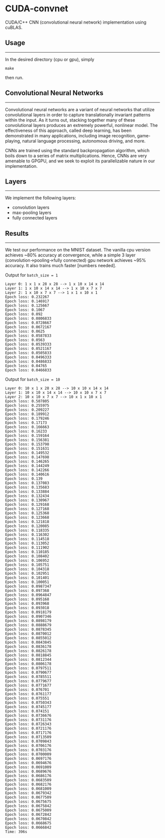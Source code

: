 # CUDA-convnet

CUDA/C++ CNN (convolutional neural network) implementation using cuBLAS.

## Usage
_____

In the desired directory (cpu or gpu), simply

`make`

then run.

## Convolutional Neural Networks
_____________________________

Convolutional neural networks are a variant of neural networks that utilize convolutional layers in order to capture translationally invariant patterns within the input. As it turns out, stacking together many of these convolutional layers produces an extremely powerful, nonlinear model. The effectiveness of this approach, called deep learning, has been demonstrated in many applications, including image recognition, game-playing, natural language processing, autonomous driving, and more.

CNNs are trained using the standard backpropagation algorithm, which boils down to a series of matrix multiplications. Hence, CNNs are very amenable to GPGPU, and we seek to exploit its parallelizable nature in our implementation.


## Layers
____________

We implement the following layers:

* convolution layers
* max-pooling layers
* fully connected layers

## Results
_______

We test our performance on the MNIST dataset. The vanilla cpu version achieves ~80% accuracy at convergence, while a simple 3 layer (convolution->pooling->fully connected) gpu network achieves ~95% accuracy. It also trains much faster [numbers needed].

Output for `batch_size = 1`
```
Layer 0: 1 x 1 x 28 x 28 --> 1 x 10 x 14 x 14
Layer 1: 1 x 10 x 14 x 14 --> 1 x 10 x 7 x 7
Layer 2: 1 x 10 x 7 x 7 --> 1 x 1 x 10 x 1
Epoch loss: 0.232267
Epoch loss: 0.146917
Epoch loss: 0.125667
Epoch loss: 0.1067
Epoch loss: 0.092
Epoch loss: 0.0806833
Epoch loss: 0.0728667
Epoch loss: 0.0672167
Epoch loss: 0.0625
Epoch loss: 0.0587833
Epoch loss: 0.0563
Epoch loss: 0.0539333
Epoch loss: 0.0521167
Epoch loss: 0.0505833
Epoch loss: 0.0496333
Epoch loss: 0.0486833
Epoch loss: 0.04765
Epoch loss: 0.0466833
```

Output for `batch_size = 10`
```
Layer 0: 10 x 1 x 28 x 28 --> 10 x 10 x 14 x 14
Layer 1: 10 x 10 x 14 x 14 --> 10 x 10 x 7 x 7
Layer 2: 10 x 10 x 7 x 7 --> 10 x 1 x 10 x 1
Epoch loss: 0.507805
Epoch loss: 0.255975
Epoch loss: 0.209227
Epoch loss: 0.189912
Epoch loss: 0.179246
Epoch loss: 0.17173
Epoch loss: 0.166663
Epoch loss: 0.16233
Epoch loss: 0.159164
Epoch loss: 0.156381
Epoch loss: 0.153798
Epoch loss: 0.151631
Epoch loss: 0.149532
Epoch loss: 0.147698
Epoch loss: 0.146265
Epoch loss: 0.144249
Epoch loss: 0.142266
Epoch loss: 0.140616
Epoch loss: 0.139
Epoch loss: 0.137083
Epoch loss: 0.135683
Epoch loss: 0.133884
Epoch loss: 0.132434
Epoch loss: 0.130967
Epoch loss: 0.129168
Epoch loss: 0.127168
Epoch loss: 0.125368
Epoch loss: 0.123668
Epoch loss: 0.121818
Epoch loss: 0.120085
Epoch loss: 0.118335
Epoch loss: 0.116302
Epoch loss: 0.114518
Epoch loss: 0.113052
Epoch loss: 0.111902
Epoch loss: 0.110185
Epoch loss: 0.108402
Epoch loss: 0.106952
Epoch loss: 0.105751
Epoch loss: 0.104318
Epoch loss: 0.102951
Epoch loss: 0.101401
Epoch loss: 0.100051
Epoch loss: 0.0987347
Epoch loss: 0.097368
Epoch loss: 0.0964847
Epoch loss: 0.095168
Epoch loss: 0.093968
Epoch loss: 0.093018
Epoch loss: 0.0918179
Epoch loss: 0.0907346
Epoch loss: 0.0898179
Epoch loss: 0.0888679
Epoch loss: 0.0878345
Epoch loss: 0.0870012
Epoch loss: 0.0855012
Epoch loss: 0.0843845
Epoch loss: 0.0836178
Epoch loss: 0.0826178
Epoch loss: 0.0818845
Epoch loss: 0.0812344
Epoch loss: 0.0806178
Epoch loss: 0.0797511
Epoch loss: 0.0790677
Epoch loss: 0.0785511
Epoch loss: 0.0779677
Epoch loss: 0.0771677
Epoch loss: 0.076701
Epoch loss: 0.0761177
Epoch loss: 0.075551
Epoch loss: 0.0750343
Epoch loss: 0.0745177
Epoch loss: 0.074151
Epoch loss: 0.0736676
Epoch loss: 0.0731176
Epoch loss: 0.0726343
Epoch loss: 0.0721176
Epoch loss: 0.0717176
Epoch loss: 0.0713509
Epoch loss: 0.0709843
Epoch loss: 0.0706176
Epoch loss: 0.0703176
Epoch loss: 0.0700009
Epoch loss: 0.0697176
Epoch loss: 0.0694676
Epoch loss: 0.0691009
Epoch loss: 0.0689676
Epoch loss: 0.0686176
Epoch loss: 0.0683509
Epoch loss: 0.0682176
Epoch loss: 0.0681009
Epoch loss: 0.0679342
Epoch loss: 0.0677509
Epoch loss: 0.0675675
Epoch loss: 0.0675842
Epoch loss: 0.0675009
Epoch loss: 0.0672842
Epoch loss: 0.0670842
Epoch loss: 0.0668675
Epoch loss: 0.0666842
Time: 396s
```

